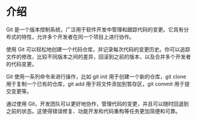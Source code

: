 # 介绍

Git 是一个版本控制系统，广泛用于软件开发中管理和跟踪代码的变更。它具有分布式的特性，允许多个开发者在同一个项目上进行协作。

使用 Git 可以轻松地创建一个代码仓库，并记录每次代码的变更历史。你可以追踪文件的修改，比较不同版本之间的差异，回滚到之前的版本，以及合并多个开发者的代码变更。

Git 使用一系列命令来进行操作，比如 git init 用于创建一个新的仓库，git clone 用于复制一个已有的仓库，git add 用于将文件添加到暂存区，git commit 用于提交变更等。

通过使用 Git，开发团队可以更好地协作，管理代码的变更，并且可以随时回退到之前的状态。这使得错误修复、功能开发和代码重构等任务更加简便和可靠。
